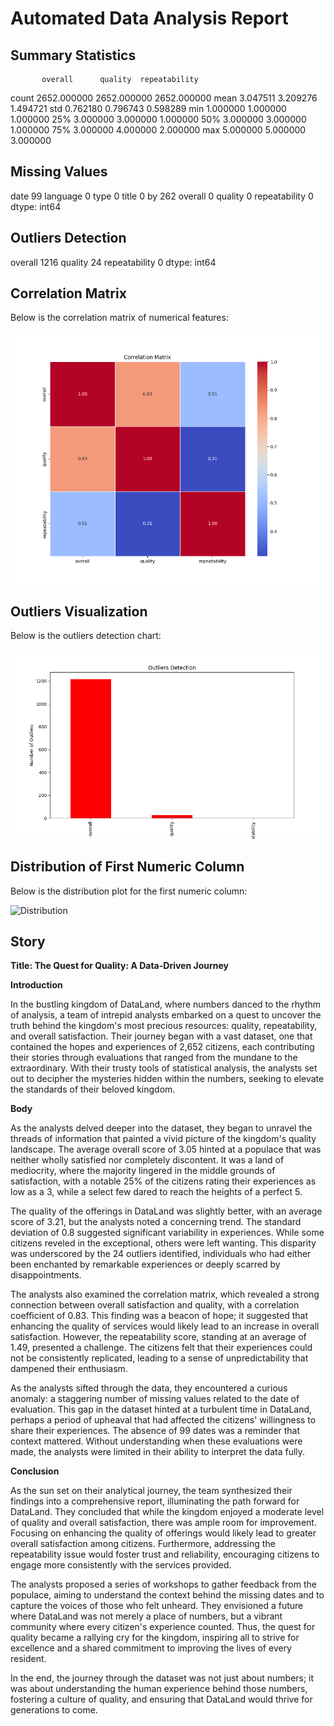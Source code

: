 # Automated Data Analysis Report

## Summary Statistics
           overall      quality  repeatability
count  2652.000000  2652.000000    2652.000000
mean      3.047511     3.209276       1.494721
std       0.762180     0.796743       0.598289
min       1.000000     1.000000       1.000000
25%       3.000000     3.000000       1.000000
50%       3.000000     3.000000       1.000000
75%       3.000000     4.000000       2.000000
max       5.000000     5.000000       3.000000

## Missing Values
date              99
language           0
type               0
title              0
by               262
overall            0
quality            0
repeatability      0
dtype: int64

## Outliers Detection
overall          1216
quality            24
repeatability       0
dtype: int64

## Correlation Matrix
Below is the correlation matrix of numerical features:

![Correlation Matrix](correlation_matrix.png)

## Outliers Visualization
Below is the outliers detection chart:

![Outliers](outliers.png)
## Distribution of First Numeric Column
Below is the distribution plot for the first numeric column:

![Distribution](distribution_*.png)
## Story
**Title: The Quest for Quality: A Data-Driven Journey**

**Introduction**

In the bustling kingdom of DataLand, where numbers danced to the rhythm of analysis, a team of intrepid analysts embarked on a quest to uncover the truth behind the kingdom's most precious resources: quality, repeatability, and overall satisfaction. Their journey began with a vast dataset, one that contained the hopes and experiences of 2,652 citizens, each contributing their stories through evaluations that ranged from the mundane to the extraordinary. With their trusty tools of statistical analysis, the analysts set out to decipher the mysteries hidden within the numbers, seeking to elevate the standards of their beloved kingdom.

**Body**

As the analysts delved deeper into the dataset, they began to unravel the threads of information that painted a vivid picture of the kingdom's quality landscape. The average overall score of 3.05 hinted at a populace that was neither wholly satisfied nor completely discontent. It was a land of mediocrity, where the majority lingered in the middle grounds of satisfaction, with a notable 25% of the citizens rating their experiences as low as a 3, while a select few dared to reach the heights of a perfect 5.

The quality of the offerings in DataLand was slightly better, with an average score of 3.21, but the analysts noted a concerning trend. The standard deviation of 0.8 suggested significant variability in experiences. While some citizens reveled in the exceptional, others were left wanting. This disparity was underscored by the 24 outliers identified, individuals who had either been enchanted by remarkable experiences or deeply scarred by disappointments. 

The analysts also examined the correlation matrix, which revealed a strong connection between overall satisfaction and quality, with a correlation coefficient of 0.83. This finding was a beacon of hope; it suggested that enhancing the quality of services would likely lead to an increase in overall satisfaction. However, the repeatability score, standing at an average of 1.49, presented a challenge. The citizens felt that their experiences could not be consistently replicated, leading to a sense of unpredictability that dampened their enthusiasm.

As the analysts sifted through the data, they encountered a curious anomaly: a staggering number of missing values related to the date of evaluation. This gap in the dataset hinted at a turbulent time in DataLand, perhaps a period of upheaval that had affected the citizens' willingness to share their experiences. The absence of 99 dates was a reminder that context mattered. Without understanding when these evaluations were made, the analysts were limited in their ability to interpret the data fully.

**Conclusion**

As the sun set on their analytical journey, the team synthesized their findings into a comprehensive report, illuminating the path forward for DataLand. They concluded that while the kingdom enjoyed a moderate level of quality and overall satisfaction, there was ample room for improvement. Focusing on enhancing the quality of offerings would likely lead to greater overall satisfaction among citizens. Furthermore, addressing the repeatability issue would foster trust and reliability, encouraging citizens to engage more consistently with the services provided.

The analysts proposed a series of workshops to gather feedback from the populace, aiming to understand the context behind the missing dates and to capture the voices of those who felt unheard. They envisioned a future where DataLand was not merely a place of numbers, but a vibrant community where every citizen's experience counted. Thus, the quest for quality became a rallying cry for the kingdom, inspiring all to strive for excellence and a shared commitment to improving the lives of every resident.

In the end, the journey through the dataset was not just about numbers; it was about understanding the human experience behind those numbers, fostering a culture of quality, and ensuring that DataLand would thrive for generations to come.
